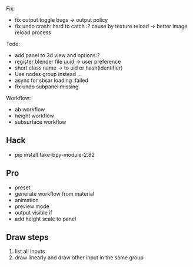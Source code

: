 Fix:
* fix output toggle bugs -> output policy
* fix undo crash: hard to catch :? cause by texture reload -> better image reload process

Todo:
* add panel to 3d view and options:?
* register blender file uuid -> user preference 
* short class name -> to uid or hash(identifier)
* Use nodes group instead ... 
* async for sbsar loading :failed
* ~~fix undo subpanel missing~~

Workflow:
* ab workflow
* height workflow
* subsurface workflow


## Hack
* pip install fake-bpy-module-2.82


## Pro
* preset
* generate workflow from material
* animation
* preview mode
* output visible if
* add height scale to panel
## Draw steps
1. list all inputs
2. draw linearly and draw other input in the same group
